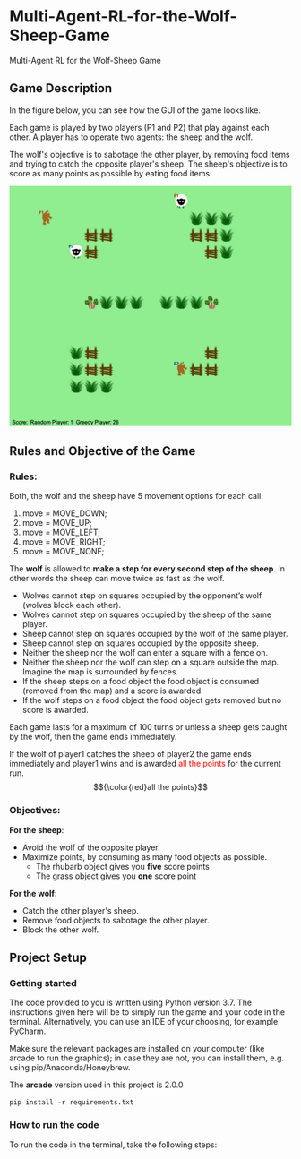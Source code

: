 # Multi-Agent-RL-for-the-Wolf-Sheep-Game
Multi-Agent RL for the Wolf-Sheep Game

## Game Description
In the figure below, you can see how the GUI of the game looks like.

Each game is played by two players (P1 and P2) that play against each other. A player has to operate two agents: the sheep and the wolf.

The wolf's objective is to sabotage the other player, by removing food items and trying to catch the opposite player's sheep. The sheep's objective is to score as many points as possible by eating food items.

![](https://github.com/lineojcd/Multi-Agent-RL-for-the-Wolf-Sheep-Game/blob/main/src/sheepgame.png)

## Rules and Objective of the Game

### Rules:
Both, the wolf and the sheep have 5 movement options for each call:
1. move = MOVE_DOWN;
2. move = MOVE_UP;
3. move = MOVE_LEFT;
4. move = MOVE_RIGHT;
5. move = MOVE_NONE;

The **wolf** is allowed to **make a step for every second step of the sheep**. In other words the sheep can move twice as fast as the wolf.

- Wolves cannot step on squares occupied by the opponent’s wolf (wolves block each other).
- Wolves cannot step on squares occupied by the sheep of the same player.
- Sheep cannot step on squares occupied by the wolf of the same player.
- Sheep cannot step on squares occupied by the opposite sheep.
- Neither the sheep nor the wolf can enter a square with a fence on.
- Neither the sheep nor the wolf can step on a square outside the map. Imagine the map is surrounded by fences.
- If the sheep steps on a food object the food object is consumed (removed from the map) and a score is awarded.
- If the wolf steps on a food object the food object gets removed but no score is awarded.

Each game lasts for a maximum of 100 turns or unless a sheep gets caught by the wolf, then the game ends immediately.

If the wolf of player1 catches the sheep of player2 the game ends immediately and player1 wins and is awarded <span style="color: red">all the points</span> for the current run.
$${\color{red}all the points}$$
### Objectives:
**For the sheep**:
- Avoid the wolf of the opposite player.
- Maximize points, by consuming as many food objects as possible.
  - The rhubarb object gives you **five** score points
  - The grass object gives you **one** score point

**For the wolf**:
- Catch the other player's sheep.
- Remove food objects to sabotage the other player.
- Block the other wolf.

## Project Setup
### Getting started
The code provided to you is written using Python version 3.7. The instructions given here will be to simply run the game and your code in the terminal. Alternatively, you can use an IDE of your choosing, for example PyCharm.

Make sure the relevant packages are installed on your computer (like arcade to run the graphics); in case they are not, you can install them, e.g. using pip/Anaconda/Honeybrew.

The **arcade** version used in this project is 2.0.0
```
pip install -r requirements.txt
```

### How to run the code
To run the code in the terminal, take the following steps:
